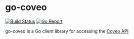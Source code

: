 go-coveo
========

[![Build Status](https://travis-ci.org/coveo/go-coveo.svg)](https://travis-ci.org/coveo/go-coveo)
[![Go Report](https://goreportcard.com/badge/github.com/coveo/go-coveo)](https://goreportcard.com/report/github.com/coveo/go-coveo)

go-coveo is a Go client library for accessing the [Coveo API]()


